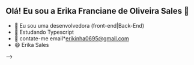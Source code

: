 ## Olá! Eu sou a Erika Franciane de Oliveira Sales  👋


- 🔭 Eu sou uma desenvolvedora (front-end|Back-End)
- 🌱 Estudando Typescript
- 👯 contate-me  email*erikinha0695@gmail.com
- 😄 Erika Sales

-->
